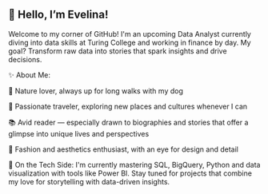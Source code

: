 ## 👋 Hello, I’m Evelina!

Welcome to my corner of GitHub! I'm an upcoming Data Analyst currently diving into data skills at Turing College and working in finance by day. My goal? Transform raw data into stories that spark insights and drive decisions.

✨ About Me:

🌲 Nature lover, always up for long walks with my dog

🧳 Passionate traveler, exploring new places and cultures whenever I can

📚 Avid reader — especially drawn to biographies and stories that offer a glimpse into unique lives and perspectives

👗 Fashion and aesthetics enthusiast, with an eye for design and detail



🚀 On the Tech Side:
I'm currently mastering SQL, BigQuery, Python and data visualization with tools like Power BI. Stay tuned for projects that combine my love for storytelling with data-driven insights.

<!--
**EvelinaAv/EvelinaAv** is a ✨ _special_ ✨ repository because its `README.md` (this file) appears on your GitHub profile.
I'm Evelina, a Data Analyst in Training, currently learning at Turing College and eager for opportunities to make impact! 
Here are some ideas to get you started:

- 🔭 I’m currently working on ...
- 🌱 I’m currently learning ...
- 👯 I’m looking to collaborate on ...
- 🤔 I’m looking for help with ...
- 💬 Ask me about ...
- 📫 How to reach me: ...
- 😄 Pronouns: ...
- ⚡ Fun fact: ...
-->
